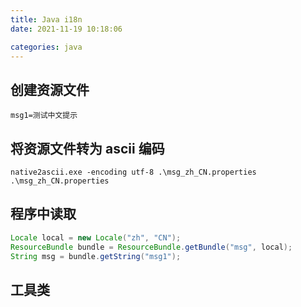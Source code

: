 ```yaml
---
title: Java i18n
date: 2021-11-19 10:18:06

categories: java
---
```


## 创建资源文件

```msg_zh_CN.properties
msg1=测试中文提示
```

## 将资源文件转为 ascii 编码

```
native2ascii.exe -encoding utf-8 .\msg_zh_CN.properties .\msg_zh_CN.properties
```

## 程序中读取

```java
Locale local = new Locale("zh", "CN");
ResourceBundle bundle = ResourceBundle.getBundle("msg", local);
String msg = bundle.getString("msg1");
```

## 工具类
